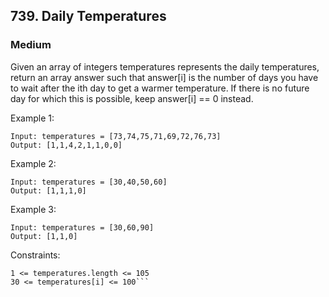 ## 739. Daily Temperatures
### Medium

Given an array of integers temperatures represents the daily temperatures, return an array answer such that answer[i] is the number of days you have to wait after the ith day to get a warmer temperature. If there is no future day for which this is possible, keep answer[i] == 0 instead.
 

Example 1:
```
Input: temperatures = [73,74,75,71,69,72,76,73]
Output: [1,1,4,2,1,1,0,0]
```

Example 2:
```
Input: temperatures = [30,40,50,60]
Output: [1,1,1,0]
```

Example 3:
```
Input: temperatures = [30,60,90]
Output: [1,1,0]
 ```

Constraints:
```
1 <= temperatures.length <= 105
30 <= temperatures[i] <= 100```